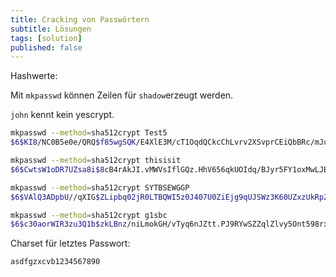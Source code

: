 ```yaml
---
title: Cracking von Passwörtern
subtitle: Lösungen
tags: [solution]
published: false
---
```


Hashwerte:

Mit `mkpasswd` können Zeilen für `shadow`erzeugt werden.

`john` kennt kein yescrypt.

```sh
mkpasswd --method=sha512crypt Test5
$6$KI8/NC0B5e0e/QRQ$f85wgSQK/E4XlE3M/cT1OqdQCkcChLvrv2XSvprCEiQbBRc/mJueUmTBZKvFxI1DDQl3DCDuBJ02.9ZqNN/wJ0

mkpasswd --method=sha512crypt thisisit
$6$CwtsW1oDR7UZsa8i$8cB4rAkJI.vMWVsIflGQz.HhV656qkUOIdq/BJyr5FY1oxMwLJBcwD70pNk9a/sRF0D4DiRctTvBoUn.rkjQ21

mkpasswd --method=sha512crypt SYTBSEWGGP
$6$VAlQ3ADpbU//qXIG$ZLipbq02jR0LTBQWI5z0J407U0ZiEjg9qUJSWz3K60UZxzUkRpZV5Oq93kfYyrW5QnFa7Zqh6XhnEsN1A.Xky0

mkpasswd --method=sha512crypt g1sbc
$6$c30aorWIR3zu3Q1b$zkLBnz/niLmokGH/vTyq6nJZtt.PJ9RYwSZZqlZlvy5Ont598rxFn4S2A8onz6mUHbZEzmeMRkkLPfaqb2eb6.
```

Charset für letztes Passwort:

```
asdfgzxcvb1234567890
```

